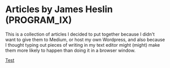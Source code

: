 # Articles by James Heslin (PROGRAM\_IX)

This is a collection of articles I decided to put together because I didn't want to give them to Medium, or host my own Wordpress, and also because I thought typing out pieces of writing in my text editor might (might) make them more likely to happen than doing it in a browser window.

[Test](articles/test.md)
